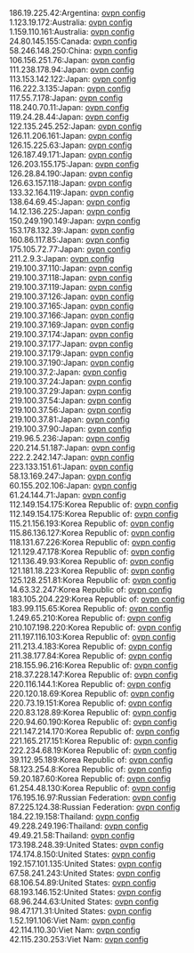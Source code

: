 186.19.225.42:Argentina: [ovpn config](vpn/186_19_225_42.ovpn)  
1.123.19.172:Australia: [ovpn config](vpn/1_123_19_172.ovpn)  
1.159.110.161:Australia: [ovpn config](vpn/1_159_110_161.ovpn)  
24.80.145.155:Canada: [ovpn config](vpn/24_80_145_155.ovpn)  
58.246.148.250:China: [ovpn config](vpn/58_246_148_250.ovpn)  
106.156.251.76:Japan: [ovpn config](vpn/106_156_251_76.ovpn)  
111.238.178.94:Japan: [ovpn config](vpn/111_238_178_94.ovpn)  
113.153.142.122:Japan: [ovpn config](vpn/113_153_142_122.ovpn)  
116.222.3.135:Japan: [ovpn config](vpn/116_222_3_135.ovpn)  
117.55.7.178:Japan: [ovpn config](vpn/117_55_7_178.ovpn)  
118.240.70.11:Japan: [ovpn config](vpn/118_240_70_11.ovpn)  
119.24.28.44:Japan: [ovpn config](vpn/119_24_28_44.ovpn)  
122.135.245.252:Japan: [ovpn config](vpn/122_135_245_252.ovpn)  
126.11.206.161:Japan: [ovpn config](vpn/126_11_206_161.ovpn)  
126.15.225.63:Japan: [ovpn config](vpn/126_15_225_63.ovpn)  
126.187.49.171:Japan: [ovpn config](vpn/126_187_49_171.ovpn)  
126.203.155.175:Japan: [ovpn config](vpn/126_203_155_175.ovpn)  
126.28.84.190:Japan: [ovpn config](vpn/126_28_84_190.ovpn)  
126.63.157.118:Japan: [ovpn config](vpn/126_63_157_118.ovpn)  
133.32.164.119:Japan: [ovpn config](vpn/133_32_164_119.ovpn)  
138.64.69.45:Japan: [ovpn config](vpn/138_64_69_45.ovpn)  
14.12.136.225:Japan: [ovpn config](vpn/14_12_136_225.ovpn)  
150.249.190.149:Japan: [ovpn config](vpn/150_249_190_149.ovpn)  
153.178.132.39:Japan: [ovpn config](vpn/153_178_132_39.ovpn)  
160.86.117.85:Japan: [ovpn config](vpn/160_86_117_85.ovpn)  
175.105.72.77:Japan: [ovpn config](vpn/175_105_72_77.ovpn)  
211.2.9.3:Japan: [ovpn config](vpn/211_2_9_3.ovpn)  
219.100.37.110:Japan: [ovpn config](vpn/219_100_37_110.ovpn)  
219.100.37.118:Japan: [ovpn config](vpn/219_100_37_118.ovpn)  
219.100.37.119:Japan: [ovpn config](vpn/219_100_37_119.ovpn)  
219.100.37.126:Japan: [ovpn config](vpn/219_100_37_126.ovpn)  
219.100.37.165:Japan: [ovpn config](vpn/219_100_37_165.ovpn)  
219.100.37.166:Japan: [ovpn config](vpn/219_100_37_166.ovpn)  
219.100.37.169:Japan: [ovpn config](vpn/219_100_37_169.ovpn)  
219.100.37.174:Japan: [ovpn config](vpn/219_100_37_174.ovpn)  
219.100.37.177:Japan: [ovpn config](vpn/219_100_37_177.ovpn)  
219.100.37.179:Japan: [ovpn config](vpn/219_100_37_179.ovpn)  
219.100.37.190:Japan: [ovpn config](vpn/219_100_37_190.ovpn)  
219.100.37.2:Japan: [ovpn config](vpn/219_100_37_2.ovpn)  
219.100.37.24:Japan: [ovpn config](vpn/219_100_37_24.ovpn)  
219.100.37.29:Japan: [ovpn config](vpn/219_100_37_29.ovpn)  
219.100.37.54:Japan: [ovpn config](vpn/219_100_37_54.ovpn)  
219.100.37.56:Japan: [ovpn config](vpn/219_100_37_56.ovpn)  
219.100.37.81:Japan: [ovpn config](vpn/219_100_37_81.ovpn)  
219.100.37.90:Japan: [ovpn config](vpn/219_100_37_90.ovpn)  
219.96.5.236:Japan: [ovpn config](vpn/219_96_5_236.ovpn)  
220.214.51.187:Japan: [ovpn config](vpn/220_214_51_187.ovpn)  
222.2.242.147:Japan: [ovpn config](vpn/222_2_242_147.ovpn)  
223.133.151.61:Japan: [ovpn config](vpn/223_133_151_61.ovpn)  
58.13.169.247:Japan: [ovpn config](vpn/58_13_169_247.ovpn)  
60.155.202.106:Japan: [ovpn config](vpn/60_155_202_106.ovpn)  
61.24.144.71:Japan: [ovpn config](vpn/61_24_144_71.ovpn)  
112.149.154.175:Korea Republic of: [ovpn config](vpn/112_149_154_175.ovpn)  
112.149.154.175:Korea Republic of: [ovpn config](vpn/112_149_154_175.ovpn)  
115.21.156.193:Korea Republic of: [ovpn config](vpn/115_21_156_193.ovpn)  
115.86.136.127:Korea Republic of: [ovpn config](vpn/115_86_136_127.ovpn)  
118.131.67.226:Korea Republic of: [ovpn config](vpn/118_131_67_226.ovpn)  
121.129.47.178:Korea Republic of: [ovpn config](vpn/121_129_47_178.ovpn)  
121.136.49.93:Korea Republic of: [ovpn config](vpn/121_136_49_93.ovpn)  
121.181.18.223:Korea Republic of: [ovpn config](vpn/121_181_18_223.ovpn)  
125.128.251.81:Korea Republic of: [ovpn config](vpn/125_128_251_81.ovpn)  
14.63.32.247:Korea Republic of: [ovpn config](vpn/14_63_32_247.ovpn)  
183.105.204.229:Korea Republic of: [ovpn config](vpn/183_105_204_229.ovpn)  
183.99.115.65:Korea Republic of: [ovpn config](vpn/183_99_115_65.ovpn)  
1.249.65.210:Korea Republic of: [ovpn config](vpn/1_249_65_210.ovpn)  
210.107.198.220:Korea Republic of: [ovpn config](vpn/210_107_198_220.ovpn)  
211.197.116.103:Korea Republic of: [ovpn config](vpn/211_197_116_103.ovpn)  
211.213.4.183:Korea Republic of: [ovpn config](vpn/211_213_4_183.ovpn)  
211.38.177.84:Korea Republic of: [ovpn config](vpn/211_38_177_84.ovpn)  
218.155.96.216:Korea Republic of: [ovpn config](vpn/218_155_96_216.ovpn)  
218.37.228.147:Korea Republic of: [ovpn config](vpn/218_37_228_147.ovpn)  
220.116.144.1:Korea Republic of: [ovpn config](vpn/220_116_144_1.ovpn)  
220.120.18.69:Korea Republic of: [ovpn config](vpn/220_120_18_69.ovpn)  
220.73.19.151:Korea Republic of: [ovpn config](vpn/220_73_19_151.ovpn)  
220.83.128.89:Korea Republic of: [ovpn config](vpn/220_83_128_89.ovpn)  
220.94.60.190:Korea Republic of: [ovpn config](vpn/220_94_60_190.ovpn)  
221.147.214.170:Korea Republic of: [ovpn config](vpn/221_147_214_170.ovpn)  
221.165.217.151:Korea Republic of: [ovpn config](vpn/221_165_217_151.ovpn)  
222.234.68.19:Korea Republic of: [ovpn config](vpn/222_234_68_19.ovpn)  
39.112.95.189:Korea Republic of: [ovpn config](vpn/39_112_95_189.ovpn)  
58.123.254.8:Korea Republic of: [ovpn config](vpn/58_123_254_8.ovpn)  
59.20.187.60:Korea Republic of: [ovpn config](vpn/59_20_187_60.ovpn)  
61.254.48.130:Korea Republic of: [ovpn config](vpn/61_254_48_130.ovpn)  
176.195.16.97:Russian Federation: [ovpn config](vpn/176_195_16_97.ovpn)  
87.225.124.38:Russian Federation: [ovpn config](vpn/87_225_124_38.ovpn)  
184.22.19.158:Thailand: [ovpn config](vpn/184_22_19_158.ovpn)  
49.228.249.196:Thailand: [ovpn config](vpn/49_228_249_196.ovpn)  
49.49.21.58:Thailand: [ovpn config](vpn/49_49_21_58.ovpn)  
173.198.248.39:United States: [ovpn config](vpn/173_198_248_39.ovpn)  
174.174.8.150:United States: [ovpn config](vpn/174_174_8_150.ovpn)  
192.157.101.135:United States: [ovpn config](vpn/192_157_101_135.ovpn)  
67.58.241.243:United States: [ovpn config](vpn/67_58_241_243.ovpn)  
68.106.54.89:United States: [ovpn config](vpn/68_106_54_89.ovpn)  
68.193.146.152:United States: [ovpn config](vpn/68_193_146_152.ovpn)  
68.96.244.63:United States: [ovpn config](vpn/68_96_244_63.ovpn)  
98.47.171.31:United States: [ovpn config](vpn/98_47_171_31.ovpn)  
1.52.191.106:Viet Nam: [ovpn config](vpn/1_52_191_106.ovpn)  
42.114.110.30:Viet Nam: [ovpn config](vpn/42_114_110_30.ovpn)  
42.115.230.253:Viet Nam: [ovpn config](vpn/42_115_230_253.ovpn)  
